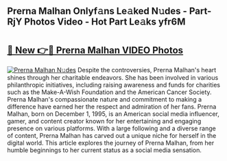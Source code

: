 ## Prerna Malhan Onlyf𝚊ns Le𝚊ked N𝚞des - Part-RjY Photos Video - Hot Part Le𝚊ks yfr6M

# <h2><a href="http://ab42602.deff.icu/?id=Prerna+Malhan">🔗 New 👉🔴 Prerna Malhan VIDEO Photos</a></h2>

[![Prerna Malhan N𝚞des](https://i.imgur.com/rIISA9y.gif)](http://ab42602.deff.icu/?id=Prerna+Malhan)
Despite the controversies, Prerna Malhan's heart shines through her charitable endeavors. She has been involved in various philanthropic initiatives, including raising awareness and funds for charities such as the Make-A-Wish Foundation and the American Cancer Society. Prerna Malhan's compassionate nature and commitment to making a difference have earned her the respect and admiration of her fans. Prerna Malhan, born on December 1, 1995, is an American social media influencer, gamer, and content creator known for her entertaining and engaging presence on various platforms. With a large following and a diverse range of content, Prerna Malhan has carved out a unique niche for herself in the digital world. This article explores the journey of Prerna Malhan, from her humble beginnings to her current status as a social media sensation.
